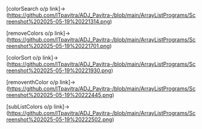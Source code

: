 [colorSearch o/p link]->(https://github.com/ITpavitra/ADJ_Pavitra-/blob/main/ArrayListPrograms/Screenshot%202025-05-19%20221314.png)


[removeColors o/p link]->(https://github.com/ITpavitra/ADJ_Pavitra-/blob/main/ArrayListPrograms/Screenshot%202025-05-19%20221701.png)


[colorSort o/p link]->(https://github.com/ITpavitra/ADJ_Pavitra-/blob/main/ArrayListPrograms/Screenshot%202025-05-19%20221930.png)


[removenthColor o/p link]->(https://github.com/ITpavitra/ADJ_Pavitra-/blob/main/ArrayListPrograms/Screenshot%202025-05-19%20222445.png)


[subListColors o/p link]->(https://github.com/ITpavitra/ADJ_Pavitra-/blob/main/ArrayListPrograms/Screenshot%202025-05-19%20222502.png)

